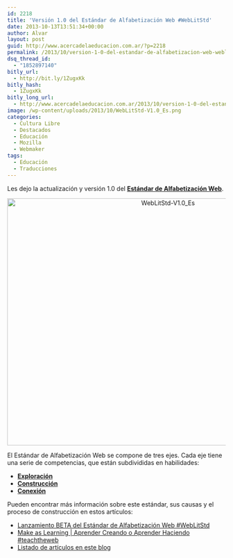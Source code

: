 ```yaml
---
id: 2218
title: 'Versión 1.0 del Estándar de Alfabetización Web #WebLitStd'
date: 2013-10-13T13:51:34+00:00
author: Alvar
layout: post
guid: http://www.acercadelaeducacion.com.ar/?p=2218
permalink: /2013/10/version-1-0-del-estandar-de-alfabetizacion-web-weblitstd/
dsq_thread_id:
  - "1852897140"
bitly_url:
  - http://bit.ly/1ZugxKk
bitly_hash:
  - 1ZugxKk
bitly_long_url:
  - http://www.acercadelaeducacion.com.ar/2013/10/version-1-0-del-estandar-de-alfabetizacion-web-weblitstd/
image: /wp-content/uploads/2013/10/WebLitStd-V1.0_Es.png
categories:
  - Cultura Libre
  - Destacados
  - Educación
  - Mozilla
  - Webmaker
tags:
  - Educación
  - Traducciones
---
```

Les dejo la actualización y versión 1.0 del <strong><a title="Página wiki en castellano del estándar" href="https://wiki.mozilla.org/Learning/WebLiteracyStandard_Es" target="_blank">Estándar de Alfabetización Web</a></strong>.
<p style="text-align: center;"><a href="https://wiki.mozilla.org/Learning/WebLiteracyStandard_Es"><img class="size-full wp-image-2219 aligncenter" alt="WebLitStd-V1.0_Es" src="http://www.acercadelaeducacion.com.ar/wp-content/uploads/2013/10/WebLitStd-V1.0_Es.png" width="726" height="569" /></a></p>
El Estándar de Alfabetización Web se compone de tres ejes. Cada eje tiene una serie de competencias, que están subdivididas en habilidades:
<ul>
	<li><a href="https://wiki.mozilla.org/Learning/WebLiteracyStandard_Es/Exploring_Es" rel="nofollow"><b>Exploración</b></a></li>
	<li><a href="https://wiki.mozilla.org/Learning/WebLiteracyStandard_Es/Building_Es" rel="nofollow"><b>Construcción</b></a></li>
	<li><a href="https://wiki.mozilla.org/Learning/WebLiteracyStandard_Es/Connecting_Es" rel="nofollow"><b>Conexión</b></a></li>
</ul>
Pueden encontrar más información sobre este estándar, sus causas y el proceso de construcción en estos artículos:
<ul>
	<li><a href="http://www.acercadelaeducacion.com.ar/2013/07/lanzamiento-beta-del-estandar-de-alfabetizacion-web-weblitstd/" rel="bookmark">Lanzamiento BETA del Estándar de Alfabetización Web #WebLitStd</a></li>
	<li><a href="http://www.acercadelaeducacion.com.ar/2013/05/make-as-learning-aprender-creando-o-aprender-haciendo-teachtheweb/" rel="bookmark">Make as Learning | Aprender Creando o Aprender Haciendo #teachtheweb</a></li>
	<li><a title="Tag WebLitStd" href="http://www.acercadelaeducacion.com.ar/tag/weblitstd/" target="_blank">Listado de artículos en este blog</a></li>
</ul>